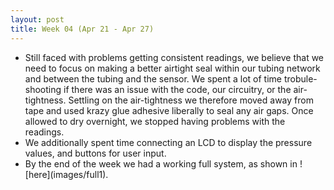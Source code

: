 ```yaml
---
layout: post
title: Week 04 (Apr 21 - Apr 27)
---
```


<ul>
  <li>Still faced with problems getting consistent readings, we believe that we need to focus on making a better airtight seal within our tubing network and between the tubing and the sensor. We spent a lot of time trobule-shooting if there was an issue with the code, our circuitry, or the air-tightness. Settling on the air-tightness we therefore moved away from tape and used krazy glue adhesive liberally to seal any air gaps. Once allowed to dry overnight, we stopped having problems with the readings.</li>
    <li>
  We additionally spent time connecting an LCD to display the pressure values, and buttons for user input.
  </li>

  <li>
  By the end of the week we had a working full system, as shown in ![here](images/full1).
  </li>
</ul>

